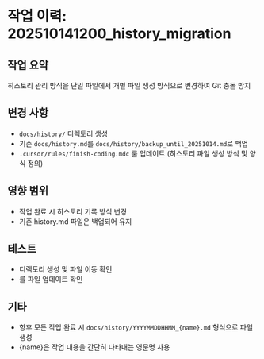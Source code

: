 # 작업 이력: 202510141200_history_migration

## 작업 요약
히스토리 관리 방식을 단일 파일에서 개별 파일 생성 방식으로 변경하여 Git 충돌 방지

## 변경 사항
- `docs/history/` 디렉토리 생성
- 기존 `docs/history.md`를 `docs/history/backup_until_20251014.md`로 백업
- `.cursor/rules/finish-coding.mdc` 룰 업데이트 (히스토리 파일 생성 방식 및 양식 정의)

## 영향 범위
- 작업 완료 시 히스토리 기록 방식 변경
- 기존 history.md 파일은 백업되어 유지

## 테스트
- 디렉토리 생성 및 파일 이동 확인
- 룰 파일 업데이트 확인

## 기타
- 향후 모든 작업 완료 시 `docs/history/YYYYMMDDHHMM_{name}.md` 형식으로 파일 생성
- {name}은 작업 내용을 간단히 나타내는 영문명 사용
